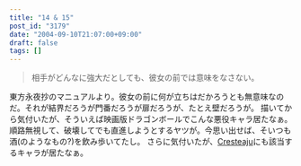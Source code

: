 ```yaml
---
title: "14 & 15"
post_id: "3179"
date: "2004-09-10T21:07:00+09:00"
draft: false
tags: []
---
```



> 相手がどんなに強大だとしても、彼女の前では意味をなさない。

東方永夜抄のマニュアルより。彼女の前に何が立ちはだかろうとも無意味なのだ。それが結界だろうが門番だろうが扉だろうが、たとえ壁だろうが。  描いてから気付いたが、そういえば映画版ドラゴンボールでこんな悪役キャラ居たなぁ。順路無視して、破壊してでも直進しようとするヤツが。今思い出せば、そいつも酒(のようなもの?)を飲み歩いてたし。 さらに気付いたが、[Cresteaju](https://ja.wikipedia.org/wiki/Cresteaju)にも該当するキャラが居たなぁ。
